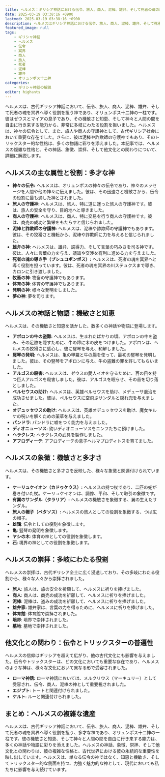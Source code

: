 ```yaml
---
title: ヘルメス：ギリシア神話における伝令、旅人、商人、泥棒、雄弁、そして死者の魂の導き手
date: 2025-03-19 03:38:16 +0900
lastmod: 2025-03-19 03:38:16 +0900
description: ヘルメスはギリシア神話における伝令、旅人、商人、泥棒、雄弁、そして死者の魂を冥界へ導く役割を担う神であり、オリュンポス十二神の一柱です。彼は神々と人間の間を自由に行き来し、その機敏さと知恵で多くの物語に登場します。
featured_image: null
tags:
    - ギリシャ神話
    - ヘルメス
    - 伝令
    - 冥界
    - 商人
    - 旅人
    - 死者
    - 泥棒
    - 雄弁
    - オリュンポス十二神
categories:
    - ギリシャ神話の解説
editor: highants
---
```


ヘルメスは、古代ギリシア神話において、伝令、旅人、商人、泥棒、雄弁、そして死者の魂を冥界へ導く役割を担う神であり、オリュンポス十二神の一柱です。彼はゼウスとマイアの息子であり、その機敏さと知恵、そして神々と人間の間を自由に行き来する能力から、非常に多岐にわたる役割を担いました。ヘルメスは、神々の伝令として、また、旅人や商人の守護神として、古代ギリシア社会において重要な存在でした。さらに、彼は泥棒や詐欺師の守護神でもあり、そのトリックスター的な性格は、多くの物語に彩りを添えました。本記事では、ヘルメスの複雑な性格と、その神話、象徴、崇拝、そして他文化との関わりについて、詳細に解説します。
<!--more-->

## ヘルメスの主な属性と役割：多才な神

* **神々の伝令:** ヘルメスは、オリュンポスの神々の伝令であり、神々のメッセージを人間や他の神々に伝えました。彼は、その迅速さと機敏さから、伝令の役割に最も適した神とされました。
* **旅人の守護神:** ヘルメスは、旅人、特に道に迷った旅人の守護神です。彼は、旅人の安全を守り、目的地へと導きました。
* **商人の守護神:** ヘルメスは、商人、特に交易を行う商人の守護神です。彼は、商売の成功と繁栄をもたらすと信じられました。
* **泥棒と詐欺師の守護神:** ヘルメスは、泥棒や詐欺師の守護神でもあります。彼は、その狡猾さと機転から、泥棒や詐欺師に力を与えると信じられました。
* **雄弁の神:** ヘルメスは、雄弁、説得力、そして言葉の巧みさを司る神です。彼は、人々に言葉の力を与え、議論や交渉を有利に進める力を与えました。
* **死者の魂の導き手（プシュコポンポス）:** ヘルメスは、死者の魂を冥界へと導く役割を担っています。彼は、死者の魂を冥界の川ステュクスまで導き、カロンに引き渡しました。
* **牧畜の神**: 牧畜の守護神でもあります。
* **体育の神**: 体育の守護神でもあります。
* **発明の神**: 様々な発明をしました。
* **夢の神**: 夢を司ります。

## ヘルメスの神話と物語：機敏さと知恵

ヘルメスは、その機敏さと知恵を活かした、数多くの神話や物語に登場します。

* **アポロンの牛の盗難:** ヘルメスは、生まれたばかりの頃、アポロンの牛を盗み、その足跡を隠すために、牛の蹄に木の皮をつけました。アポロンは、ヘルメスの狡猾さに感心し、彼に竪琴を与え、和解しました。
* **竪琴の発明:** ヘルメスは、亀の甲羅と牛の腸を使って、最初の竪琴を発明しました。彼は、その竪琴をアポロンに与え、牛の盗難の罪を許してもらいました。
* **アルゴスの殺害:** ヘルメスは、ゼウスの愛人イオを守るために、百の目を持つ巨人アルゴスを殺害しました。彼は、アルゴスを眠らせ、その首を切り落としました。
* **ペルセウスの助け:** ヘルメスは、英雄ペルセウスを助け、メデューサ退治を成功させました。彼は、ペルセウスに空飛ぶサンダルと隠れ兜を与えました。
* **オデュッセウスの助け:** ヘルメスは、英雄オデュッセウスを助け、魔女キルケの呪いを解くための薬草を与えました。
* **パンドラ**: パンドラに嘘をつく能力を与えました。
* **ディオニューソス**: 幼いディオニューソスをニンフたちに預けました。
* **ヘラクレス**: ヘラクレスの武具を製作しました。
* **アフロディーテ**: アフロディーテの息子ヘルマプロディトスを育てました。

## ヘルメスの象徴：機敏さと多才さ

ヘルメスは、その機敏さと多才さを反映した、様々な象徴と関連付けられています。

* **ケーリュケイオン（カドゥケウス）:** ヘルメスの持つ杖であり、二匹の蛇が巻き付いた杖。ケーリュケイオンは、調停、平和、そして取引の象徴です。
* **有翼のサンダル（タラリア）:** ヘルメスの機敏さを象徴する、翼の生えたサンダル。
* **旅人の帽子（ペタソス）:** ヘルメスの旅人としての役割を象徴する、つば広の帽子。
* **雄鶏**: 伝令としての役割を象徴します。
* **亀**: 竪琴の発明を象徴します。
* **ヤシの木**: 体育の神としての役割を象徴します。
* **石**: 境界の神としての役割を象徴します。

## ヘルメスの崇拝：多岐にわたる役割

ヘルメスの崇拝は、古代ギリシア全土に広く浸透しており、その多岐にわたる役割から、様々な人々から崇拝されました。

* **旅人:** 旅人は、旅の安全を祈願して、ヘルメスに祈りを捧げました。
* **商人:** 商人は、商売の成功を祈願して、ヘルメスに祈りを捧げました。
* **泥棒:** 泥棒は、盗みの成功を祈願して、ヘルメスに祈りを捧げました。
* **雄弁家:** 雄弁家は、言葉の力を得るために、ヘルメスに祈りを捧げました。
* **体育館**: 体育館で崇拝されました。
* **境界**: 境界で崇拝されました。
* **墓地**: 墓地で崇拝されました。

## 他文化との関わり：伝令とトリックスターの普遍性

ヘルメスの信仰はギリシアを超えて広がり、他の古代文化にも影響を与えました。伝令やトリックスターは、どの文化においても重要な存在であり、ヘルメスのような神は、様々な文化において異なる形で受容されました。

* **ローマ神話:** ローマ神話においては、メルクリウス（マーキュリー）として受容され、伝令、商人、泥棒の神として重要視されました。
* **エジプト**: トートと関連付けられました。
* **ケルト**: ルーと関連付けられました。

## まとめ：ヘルメスの複雑な遺産

ヘルメスは、古代ギリシア神話において、伝令、旅人、商人、泥棒、雄弁、そして死者の魂を冥界へ導く役割を担う、多才な神であり、オリュンポス十二神の一柱です。彼の機敏さと知恵、そして神々と人間の間を自由に行き来する能力は、多くの神話や物語に彩りを添えました。ヘルメスの神話、象徴、崇拝、そして他文化との関わりは、彼の複雑な性格と、古代世界における彼の永続的な重要性を映し出しています。ヘルメスは、単なる伝令の神ではなく、知恵と機敏さ、そしてトリックスター的な側面を持つ、力強く魅力的な神として、現代においても私たちに影響を与え続けています。
